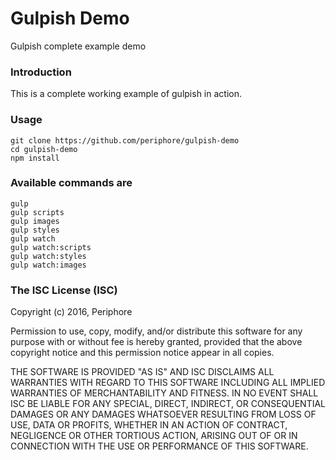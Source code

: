 # Gulpish Demo
Gulpish complete example demo

### Introduction

This is a complete working example of gulpish in action.

### Usage

    git clone https://github.com/periphore/gulpish-demo
    cd gulpish-demo
    npm install

### Available commands are

    gulp
    gulp scripts
    gulp images
    gulp styles
    gulp watch
    gulp watch:scripts
    gulp watch:styles
    gulp watch:images


### The ISC License (ISC)

Copyright (c) 2016, Periphore

Permission to use, copy, modify, and/or distribute this software for any purpose with or without fee is hereby granted, provided that the above copyright notice and this permission notice appear in all copies.

THE SOFTWARE IS PROVIDED "AS IS" AND ISC DISCLAIMS ALL WARRANTIES WITH REGARD TO THIS SOFTWARE INCLUDING ALL IMPLIED WARRANTIES OF MERCHANTABILITY AND FITNESS. IN NO EVENT SHALL ISC BE LIABLE FOR ANY SPECIAL, DIRECT, INDIRECT, OR CONSEQUENTIAL DAMAGES OR ANY DAMAGES WHATSOEVER RESULTING FROM LOSS OF USE, DATA OR PROFITS, WHETHER IN AN ACTION OF CONTRACT, NEGLIGENCE OR OTHER TORTIOUS ACTION, ARISING OUT OF OR IN CONNECTION WITH THE USE OR PERFORMANCE OF THIS SOFTWARE.